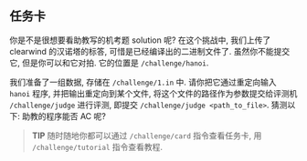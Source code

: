 ## 任务卡

你是不是很想要看助教写的机考题 solution 呢? 在这个挑战中, 我们上传了 clearwind 的汉诺塔的标答, 可惜是已经编译出的二进制文件了. 虽然你不能提交它, 但是你可以和它对拍. 它的位置是 `/challenge/hanoi`.

我们准备了一组数据, 存储在 `/challenge/1.in` 中. 请你把它通过重定向输入 `hanoi` 程序, 并把输出重定向到某个文件, 将这个文件的路径作为参数提交给评测机 `/challenge/judge` 进行评测, 即提交 `/challenge/judge <path_to_file>`. 猜测以下: 助教的程序能否 AC 呢?

> **TIP** 随时随地你都可以通过 `/challenge/card` 指令查看任务卡, 用 `/challenge/tutorial` 指令查看教程.